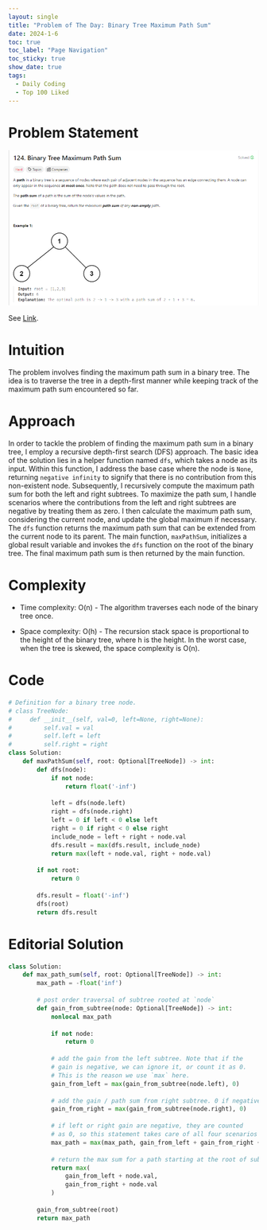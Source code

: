 ```yaml
---
layout: single
title: "Problem of The Day: Binary Tree Maximum Path Sum"
date: 2024-1-6
toc: true
toc_label: "Page Navigation"
toc_sticky: true
show_date: true
tags:
  - Daily Coding
  - Top 100 Liked
---
```

# Problem Statement
[![problem](/assets/images/2024-01-07_21-16-51-binary-tree-maximum-path-sum.png)](/assets/images/2024-01-07_21-16-51-binary-tree-maximum-path-sum.png)

See [Link](https://leetcode.com/problems/binary-tree-maximum-path-sum/description/?envType=study-plan-v2&envId=top-100-liked).

# Intuition
The problem involves finding the maximum path sum in a binary tree. The idea is to traverse the tree in a depth-first manner while keeping track of the maximum path sum encountered so far.

# Approach
In order to tackle the problem of finding the maximum path sum in a binary tree, I employ a recursive depth-first search (DFS) approach. The basic idea of the solution lies in a helper function named `dfs`, which takes a node as its input. Within this function, I address the base case where the node is `None`, returning `negative infinity` to signify that there is no contribution from this non-existent node. Subsequently, I recursively compute the maximum path sum for both the left and right subtrees. To maximize the path sum, I handle scenarios where the contributions from the left and right subtrees are negative by treating them as zero. I then calculate the maximum path sum, considering the current node, and update the global maximum if necessary. The `dfs` function returns the maximum path sum that can be extended from the current node to its parent. The main function, `maxPathSum`, initializes a global result variable and invokes the `dfs` function on the root of the binary tree. The final maximum path sum is then returned by the main function.

# Complexity
- Time complexity:
O(n) - The algorithm traverses each node of the binary tree once.

- Space complexity:
O(h) - The recursion stack space is proportional to the height of the binary tree, where h is the height. In the worst case, when the tree is skewed, the space complexity is O(n).

# Code
```python
# Definition for a binary tree node.
# class TreeNode:
#     def __init__(self, val=0, left=None, right=None):
#         self.val = val
#         self.left = left
#         self.right = right
class Solution:
    def maxPathSum(self, root: Optional[TreeNode]) -> int:
        def dfs(node):
            if not node:
                return float('-inf')

            left = dfs(node.left)
            right = dfs(node.right)
            left = 0 if left < 0 else left
            right = 0 if right < 0 else right
            include_node = left + right + node.val
            dfs.result = max(dfs.result, include_node)
            return max(left + node.val, right + node.val)

        if not root:
            return 0

        dfs.result = float('-inf')
        dfs(root)
        return dfs.result

```
# Editorial Solution
```python
class Solution:
    def max_path_sum(self, root: Optional[TreeNode]) -> int:
        max_path = -float('inf')

        # post order traversal of subtree rooted at `node`
        def gain_from_subtree(node: Optional[TreeNode]) -> int:
            nonlocal max_path

            if not node:
                return 0

            # add the gain from the left subtree. Note that if the
            # gain is negative, we can ignore it, or count it as 0.
            # This is the reason we use `max` here.
            gain_from_left = max(gain_from_subtree(node.left), 0)

            # add the gain / path sum from right subtree. 0 if negative
            gain_from_right = max(gain_from_subtree(node.right), 0)

            # if left or right gain are negative, they are counted
            # as 0, so this statement takes care of all four scenarios
            max_path = max(max_path, gain_from_left + gain_from_right + node.val)

            # return the max sum for a path starting at the root of subtree
            return max(
                gain_from_left + node.val,
                gain_from_right + node.val
            )

        gain_from_subtree(root)
        return max_path
```